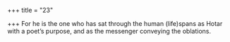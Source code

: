 +++
title = "23"

+++
For he is the one who has sat through the human (life)spans as Hotar  with a poet’s purpose,
and as the messenger conveying the oblations. 